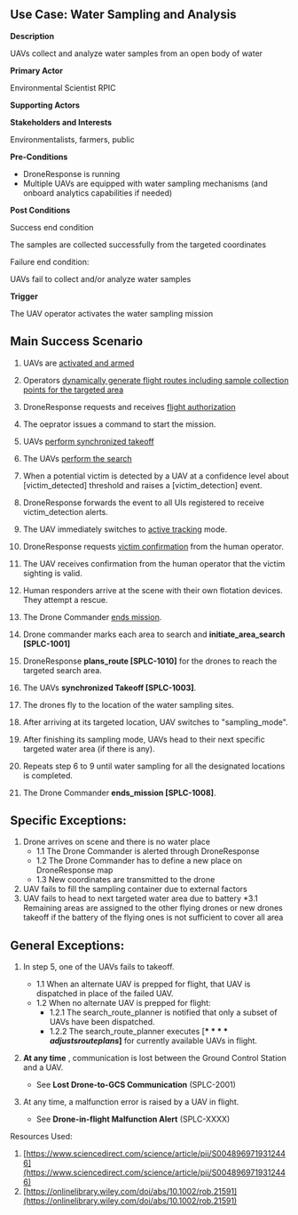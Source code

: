 ## Use Case: Water Sampling and Analysis

**Description**

UAVs collect and analyze water samples from an open body of water

**Primary Actor**

Environmental Scientist
RPIC

**Supporting Actors**



**Stakeholders and Interests**

Environmentalists, farmers, public

**Pre-Conditions**

- DroneResponse is running
- Multiple UAVs are equipped with water sampling mechanisms (and onboard analytics capabilities if needed)

**Post Conditions**

Success end condition

The samples are collected successfully from the targeted coordinates

Failure end condition:

UAVs fail to collect and/or analyze water samples

**Trigger**

The UAV operator activates the water sampling mission

## Main Success Scenario

1. UAVs are [activated and armed](../supporting/ActivateAndArm.md)
2. Operators [dynamically generate flight routes including sample collection points for the targeted area](../supporting/AreaFlightRouteCoverage.md)
3. DroneResponse requests and receives [flight authorization](../FlightAuthorization.md)
3. The oeprator issues a command to start the mission.
4. UAVs [perform synchronized takeoff](../supporting/SynchronizedTakeoff.md)
5. The UAVs [perform the search](../supporting/PerformSearch.md)
6. When a potential victim is detected by a UAV at a confidence level about [victim_detected] threshold and raises a [victim_detection] event.
7. DroneResponse forwards the event to all UIs registered to receive victim_detection alerts.
8. The UAV immediately switches to [active tracking](../supporting/ActiveTracking.md) mode.
9. DroneResponse requests [victim confirmation](supporting/VictimConfirmation.md) from the human operator.
10. The UAV receives confirmation from the human operator that the victim sighting is valid.
11. Human responders arrive at the scene with their own flotation devices. They attempt a rescue.
12. The Drone Commander [ends mission](supporting/EndMission.md).


1. Drone commander marks each area to search and **initiate\_area\_search [SPLC-1001]**
2. DroneResponse **plans\_route [SPLC-1010]** for the drones to reach the targeted search area.
3. The UAVs **synchronized Takeoff [SPLC-1003]**.
4. The drones fly to the location of the water sampling sites.

1. After arriving at its targeted location, UAV switches to &quot;sampling\_mode&quot;.
2. After finishing its sampling mode, UAVs head to their next specific targeted water area (if there is any).
3. Repeats step 6 to 9 until water sampling for all the designated locations is completed.
4. The Drone Commander **ends\_mission [SPLC-1008]**.

##


## Specific Exceptions:

1. Drone arrives on scene and there is no water place
   * 1.1 The Drone Commander is alerted through DroneResponse
   * 1.2 The Drone Commander has to define a new place on DroneResponse map
   * 1.3 New coordinates are transmitted to the drone
2. UAV fails to fill the sampling container due to external factors
3. UAV fails to head to next targeted water area due to battery
   *3.1 Remaining areas are assigned to the other flying drones or new drones takeoff if the battery of the flying ones is not sufficient to cover all area

##


## General Exceptions:

1. In step 5, one of the UAVs fails to takeoff.
   * 1.1 When an alternate UAV is prepped for flight, that UAV is dispatched in place of the failed UAV.
   * 1.2 When no alternate UAV is prepped for flight:
      * 1.2.1 The search\_route\_planner is notified that only a subset of UAVs have been dispatched.
      * 1.2.2 The search\_route\_planner executes [**$**** adjusts route plans$]** for currently available UAVs in flight.

2. **At any time** , communication is lost between the Ground Control Station and a UAV.

   * See **Lost Drone-to-GCS Communication** (SPLC-2001)

3. At any time, a malfunction error is raised by a UAV in flight.
   * See **Drone-in-flight Malfunction Alert** (SPLC-XXXX)

Resources Used:

1. [https://www.sciencedirect.com/science/article/pii/S0048969719312446](https://www.sciencedirect.com/science/article/pii/S0048969719312446)
2. [https://onlinelibrary.wiley.com/doi/abs/10.1002/rob.21591](https://onlinelibrary.wiley.com/doi/abs/10.1002/rob.21591)

